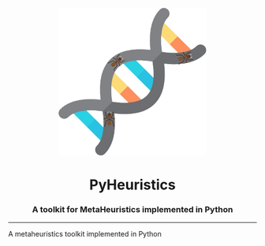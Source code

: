 <p align="center">
  <img alt="Pyheuristics logo" src="img/logo.png" width=300 />
  <h1 align="center">PyHeuristics</h1>
  <h3 align="center">A toolkit for MetaHeuristics implemented in Python</h3>
</p>

---


A metaheuristics toolkit implemented in Python
